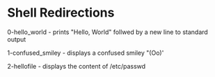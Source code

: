 # Shell Redirections

0-hello_world - prints "Hello, World" follwed by a new line to standard output

1-confused_smiley - displays a confused smiley "(Oo)'

2-hellofile - displays the content of /etc/passwd
